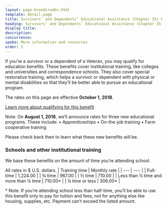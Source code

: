 ```yaml
---
layout: page-breadcrumbs.html
template: detail-page
title: Survivors’ and Dependents’ Educational Assistance (Chapter 35) Rates
heading: Survivors’ and Dependents’ Educational Assistance (Chapter 35) rates
display title:
description: 
concurrence:
spoke: More information and resources
order: 5
---
```


<div class="va-introtext">
  
If you’re a survivor or a dependent of a Veteran, you may qualify for education benefits. These benefits cover institutional training, like colleges and universities and correspondence schools. They also cover special restorative training, which helps a survivor or dependent with physical or mental disabilities so that they’ll be better able to pursue an educational program.

The rates on this page are effective **October 1, 2018**.

[Learn more about qualifying for this benefit](https://www.benefits.va.gov/VOCREHAB/Dep_Edu_Assist_Chapter_35.asp)

Note: On **August 1, 2018**, we’ll announce rates for three new educational programs. These include:
•	Apprenticeships
•	On-the-job training
•	Farm cooperative training

Please check back then to learn what these new benefits will be.

### Schools and other institutional training

We base these benefits on the amount of time you’re attending school.

All rates in $ U.S. dollars.
| Training time | Monthly rate |
| --- | ---: |
| Full-time | 1,224.00 |
| ¾ time | 967.00 |
| ½ time | 710.00 |
| Less than ½ time and more than ¼ time | 710.00\* |
| ¼ time or less | 306.00\* |

\* Note: If you’re attending school less than half-time, you’ll be able to use this benefit only to pay for tuition and fees, not for anything else like housing, supplies, etc. Payment can’t exceed the listed amount.
